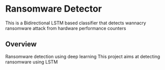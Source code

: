 # Ransomware Detector
This is a Bidirectional LSTM based classifier that detects wannacry ransomware attack from hardware performance counters

## Overview
Ransomware detection using deep learning
This project aims at detecting ransomware using LSTM

